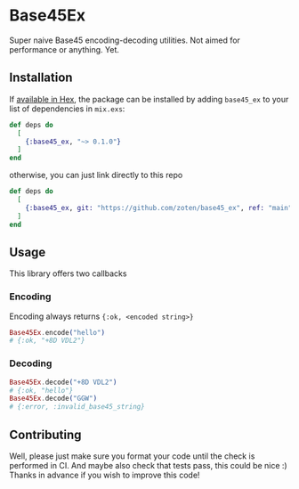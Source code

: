 # Base45Ex

Super naive Base45 encoding-decoding utilities.
Not aimed for performance or anything. Yet.

## Installation

If [available in Hex](https://hex.pm/docs/publish), the package can be installed
by adding `base45_ex` to your list of dependencies in `mix.exs`:

```elixir
def deps do
  [
    {:base45_ex, "~> 0.1.0"}
  ]
end
```

otherwise, you can just link directly to this repo

```elixir
def deps do
  [
    {:base45_ex, git: "https://github.com/zoten/base45_ex", ref: "main"}
  ]
end
```

## Usage

This library offers two callbacks

### Encoding

Encoding always returns `{:ok, <encoded string>}`

``` elixir
Base45Ex.encode("hello")
# {:ok, "+8D VDL2"}
```

### Decoding

``` elixir
Base45Ex.decode("+8D VDL2")
# {:ok, "hello"}
Base45Ex.decode("GGW")     
# {:error, :invalid_base45_string}
```

## Contributing

Well, please just make sure you format your code until the check is performed in CI.
And maybe also check that tests pass, this could be nice :)
Thanks in advance if you wish to improve this code!
